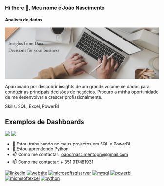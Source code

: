 ### Hi there 👋, Meu nome é João Nascimento
#### Analista de dados
![Analista de dados](https://github.com/Kiroga26/kiroga26/blob/main/Insights%20from%20Data%2C%20Decisions%20for%20your%20business.png)

Apaixonado por descobrir insights de um grande volume de dados para conduzir as principais decisões de negócios.
Procuro a minha oportunidade de me desenvolver e crescer profissionalmente.

Skills: SQL, Excel, PowerBI

## Exemplos de Dashboards
<img src="https://github.com/Kiroga26/kiroga26/blob/main/Comercial%20-%20jun%201%2C%202023%2022_25_57.gif" /> <img src="https://github.com/Kiroga26/kiroga26/blob/main/Comercial%20-%20jun%201%2C%202023%2022_25_57.gif" />

- 🔭 Estou trabalhando no meus projectos em SQL e PowerBI. 
- 🌱 Estou aprendendo Python 
- 📫 Como me contactar: joaocrnascimentopro@gmail.com 
- 📫 Como me contactar: + 351 917481931

[<img src='https://cdn.jsdelivr.net/npm/simple-icons@3.0.1/icons/linkedin.svg' alt='linkedin' height='40'>](https://www.linkedin.com/in/https://www.linkedin.com/in/joaocrnascimento//)  [<img src='https://cdn.jsdelivr.net/npm/simple-icons@3.0.1/icons/icloud.svg' alt='website' height='40'>](datascienceportfol.io/JoaoNascimento)  [<img src='https://cdn.jsdelivr.net/npm/simple-icons@3.0.1/icons/microsoftsqlserver.svg' alt='microsoftsqlserver' height='40'>](https://www.google.com/imgres?imgurl=https%3A%2F%2Fe7.pngegg.com%2Fpngimages%2F1%2F866%2Fpng-clipart-microsoft-sql-server-sql-server-management-studio-computer-servers-microsoft-angle-text.png&tbnid=vn6-3NfKI-r1gM&vet=12ahUKEwj286KYxpD_AhVgvicCHUhIDGQQMygBegUIARC-AQ..i&imgrefurl=https%3A%2F%2Fwww.pngegg.com%2Fen%2Fpng-yqflh&docid=aW0PpimFTIYCyM&w=900&h=512&q=ssms%20icon&hl=pt-PT&ved=2ahUKEwj286KYxpD_AhVgvicCHUhIDGQQMygBegUIARC-AQ)  [<img src='https://cdn.jsdelivr.net/npm/simple-icons@3.0.1/icons/mysql.svg' alt='mysql' height='40'>](https://www.google.com/imgres?imgurl=https%3A%2F%2Fe7.pngegg.com%2Fpngimages%2F747%2F798%2Fpng-clipart-mysql-mysql.png&tbnid=_gJyQWbgWr-xHM&vet=12ahUKEwifyYXWxpD_AhXrpycCHcIkDdsQMygDegUIARDBAQ..i&imgrefurl=https%3A%2F%2Fwww.pngegg.com%2Fpt%2Fsearch%3Fq%3Dmysql&docid=xOu6nbbb1e0cQM&w=900&h=900&q=mysql%20icon%20png&hl=pt-PT&ved=2ahUKEwifyYXWxpD_AhXrpycCHcIkDdsQMygDegUIARDBAQ)  [<img src='https://cdn.jsdelivr.net/npm/simple-icons@3.0.1/icons/powerbi.svg' alt='powerbi' height='40'>](https://www.google.com/imgres?imgurl=https%3A%2F%2Fe7.pngegg.com%2Fpngimages%2F327%2F384%2Fpng-clipart-power-bi-business-intelligence-microsoft-azure-microsoft-dynamics-cloud-computing-cloud-computing-angle-text.png&tbnid=JTrdnOUflByIpM&vet=12ahUKEwjqsL_JxpD_AhWamycCHRFnC5gQMygIegUIARC3AQ..i&imgrefurl=https%3A%2F%2Fwww.pngegg.com%2Fen%2Fpng-bgiin&docid=CXWvmm6Y5gwveM&w=900&h=892&q=powerbi%20icon%20png&hl=pt-PT&ved=2ahUKEwjqsL_JxpD_AhWamycCHRFnC5gQMygIegUIARC3AQ)  [<img src='https://cdn.jsdelivr.net/npm/simple-icons@3.0.1/icons/microsoftexcel.svg' alt='microsoftexcel' height='40'>](https://www.google.com/imgres?imgurl=https%3A%2F%2Ffreebiehive.com%2Fwp-content%2Fuploads%2F2022%2F04%2FMicrosoft-Excel-Icon-PNG.jpg&tbnid=ioDdP9pKZLvoTM&vet=12ahUKEwjh-6DkxpD_AhUFpicCHTRiCxoQMygBegUIARC6AQ..i&imgrefurl=https%3A%2F%2Ffreebiehive.com%2Fmicrosoft-excel-icon-png%2F&docid=nY1-72xGh10JeM&w=850&h=530&q=excel%20icon%20png&hl=pt-PT&ved=2ahUKEwjh-6DkxpD_AhUFpicCHTRiCxoQMygBegUIARC6AQ)  [<img src='https://cdn.jsdelivr.net/npm/simple-icons@3.0.1/icons/python.svg' alt='python' height='40'>](https://www.google.com/imgres?imgurl=https%3A%2F%2Fimage.pngaaa.com%2F282%2F619282-middle.png&tbnid=qQv1K_Ofl805cM&vet=12ahUKEwi2zJ3vxpD_AhWEmicCHTGuCqEQMygDegUIARCvAQ..i&imgrefurl=https%3A%2F%2Fwww.pngaaa.com%2Fdetail%2F619282&docid=k3wum8DCO9tH_M&w=900&h=539&q=python%20icon%20png&hl=pt-PT&ved=2ahUKEwi2zJ3vxpD_AhWEmicCHTGuCqEQMygDegUIARCvAQ)  

